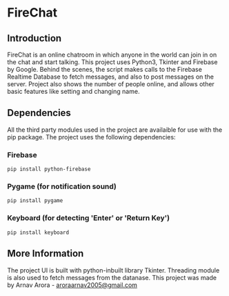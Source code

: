 # FireChat
## Introduction
FireChat is an online chatroom in which anyone in the world can join in on the chat and start talking. This project uses Python3, Tkinter and Firebase by Google. Behind the scenes, the script makes calls to the Firebase Realtime Database to fetch messages, and also to post messages on the server. Project also shows the number of people online, and allows other basic features like setting and changing name.
## Dependencies
All the third party modules used in the project are availaible for use with the pip package. The project uses the following dependencies:
### Firebase
`pip install python-firebase`
### Pygame (for notification sound)
`pip install pygame`
### Keyboard (for detecting 'Enter' or 'Return Key')
`pip install keyboard`
## More Information
The project UI is built with python-inbuilt library Tkinter. Threading module is also used to fetch messages from the datanase. This project was made by Arnav Arora - aroraarnav2005@gmail.com
